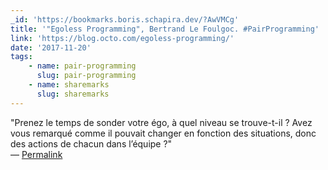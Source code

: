 ```yaml
---
_id: 'https://bookmarks.boris.schapira.dev/?AwVMCg'
title: '"Egoless Programming", Bertrand Le Foulgoc. #PairProgramming'
link: 'https://blog.octo.com/egoless-programming/'
date: '2017-11-20'
tags:
    - name: pair-programming
      slug: pair-programming
    - name: sharemarks
      slug: sharemarks
---
```


&quot;Prenez le temps de sonder votre égo, à quel niveau se trouve-t-il ? Avez
vous remarqué comme il pouvait changer en fonction des situations, donc des
actions de chacun dans l’équipe ?&quot; <br>&#8212;
<a href="https://bookmarks.boris.schapira.dev/?AwVMCg" title="Permalink">Permalink</a>

